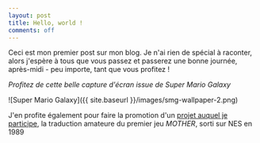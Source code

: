 ```yaml
---
layout: post
title: Hello, world !
comments: off
---
```


Ceci est mon premier post sur mon blog. Je n'ai rien de spécial à raconter, alors j'espère à tous que vous passez et passerez une bonne journée, après-midi - peu importe, tant que vous profitez !

_Profitez de cette belle capture d'écran issue de Super Mario Galaxy_

![Super Mario Galaxy]({{ site.baseurl }}/images/smg-wallpaper-2.png)

J'en profite également pour faire la promotion d'un [projet auquel je participe](https://mothervf.github.io), la traduction amateure du premier jeu _MOTHER_, sorti sur NES en 1989